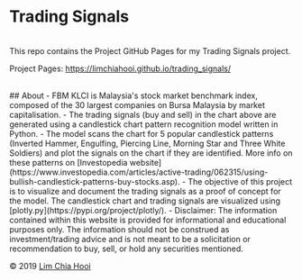# Trading Signals
<br>
This repo contains the Project GitHub Pages for my Trading Signals project. 

Project Pages: https://limchiahooi.github.io/trading_signals/

<br>
## About
- FBM KLCI is Malaysia's stock market benchmark index, composed of the 30 largest companies on Bursa Malaysia by market capitalisation.
- The trading signals (buy and sell) in the chart above are generated using a candlestick chart pattern recognition model written in Python.
- The model scans the chart for 5 popular candlestick patterns (Inverted Hammer, Engulfing, Piercing Line, Morning Star and Three White Soldiers) and plot the signals on the chart if they are identified. More info on these patterns on [Investopedia website](https://www.investopedia.com/articles/active-trading/062315/using-bullish-candlestick-patterns-buy-stocks.asp).
- The objective of this project is to visualize and document the trading signals as a proof of concept for the model. The candlestick chart and trading signals are visualized using [plotly.py](https://pypi.org/project/plotly/).
- Disclaimer: The information contained within this website is provided for informational and educational purposes only. The information should not be construed as investment/trading advice and is not meant to be a solicitation or recommendation to buy, sell, or hold any securities mentioned.

© 2019 [Lim Chia Hooi](https://www.linkedin.com/in/limchiahooi)

